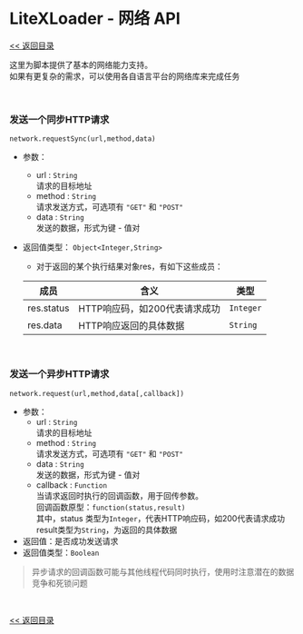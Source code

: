 # LiteXLoader - 网络 API

[<< 返回目录](README.md)

这里为脚本提供了基本的网络能力支持。  
如果有更复杂的需求，可以使用各自语言平台的网络库来完成任务  

<br>

### 发送一个同步HTTP请求  

`network.requestSync(url,method,data)`

- 参数：
  - url : `String`  
    请求的目标地址
  - method : `String`  
    请求发送方式，可选项有 `"GET"` 和 `"POST"`
  - data : `String`  
    发送的数据，形式为键 - 值对
  
- 返回值类型： `Object<Integer,String>`

  - 对于返回的某个执行结果对象res，有如下这些成员：  

  | 成员       | 含义                          | 类型      |
  | ---------- | ----------------------------- | --------- |
  | res.status | HTTP响应码，如200代表请求成功 | `Integer` |
  | res.data   | HTTP响应返回的具体数据        | `String`  |

<br>

### 发送一个异步HTTP请求  

`network.request(url,method,data[,callback])`

- 参数：
  - url : `String`  
    请求的目标地址
  - method : `String`  
    请求发送方式，可选项有 `"GET"` 和 `"POST"`
  - data : `String`  
    发送的数据，形式为键 - 值对
  - callback : `Function`  
    当请求返回时执行的回调函数，用于回传参数。  
    回调函数原型：`function(status,result)`  
    其中，status 类型为`Integer`，代表HTTP响应码，如200代表请求成功  
    result类型为`String`，为返回的具体数据
- 返回值：是否成功发送请求
- 返回值类型：`Boolean`

> 异步请求的回调函数可能与其他线程代码同时执行，使用时注意潜在的数据竞争和死锁问题   

<br>

[<< 返回目录](README.md)